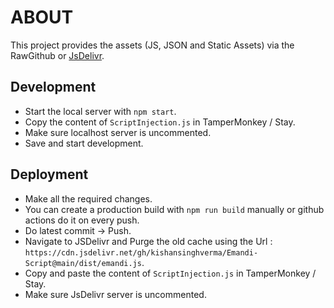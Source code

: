 # ABOUT
This project provides the assets (JS, JSON and Static Assets) via the RawGithub or [JsDelivr](https://www.jsdelivr.com/github).

## Development
- Start the local server with `npm start`.
- Copy the content of `ScriptInjection.js` in TamperMonkey / Stay.
- Make sure localhost server is uncommented.
- Save and start development.

## Deployment
- Make all the required changes.
- You can create a production build with `npm run build` manually or github actions do it on every push.
- Do latest commit -> Push.
- Navigate to JSDelivr and Purge the old cache using the Url : `https://cdn.jsdelivr.net/gh/kishansinghverma/Emandi-Script@main/dist/emandi.js`.
- Copy and paste the content of `ScriptInjection.js` in TamperMonkey / Stay.
- Make sure JsDelivr server is uncommented.